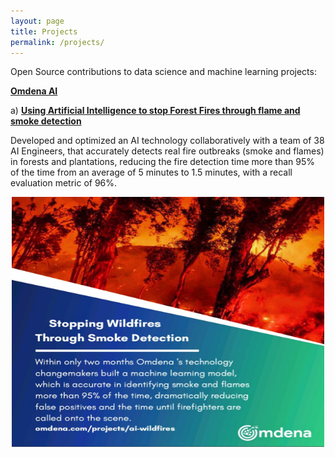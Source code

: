 ```yaml
---
layout: page
title: Projects
permalink: /projects/
---
```


Open Source contributions to data science and machine learning projects:

 [**Omdena AI**](https://omdena.com)
 
a) [**Using Artificial Intelligence to stop Forest Fires through flame and smoke detection**](https://omdena.com/blog/stop-wildfires/)
	
Developed and optimized an AI technology collaboratively with a team of 38 AI Engineers, that accurately detects real fire outbreaks (smoke and flames) in forests and plantations, reducing the fire detection time more than 95% of the time from an average of 5 minutes to 1.5 minutes, with a recall evaluation metric of 96%.

<p align="center">
  <img width="500" height="400" src="https://raw.githubusercontent.com/kennedykwangari/kennedykwangari.github.io/master/images/smoke.jpg">
</p>
